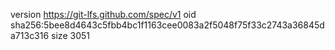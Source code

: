 version https://git-lfs.github.com/spec/v1
oid sha256:5bee8d4643c5fbb4bc1f1163cee0083a2f5048f75f33c2743a36845da713c316
size 3051
